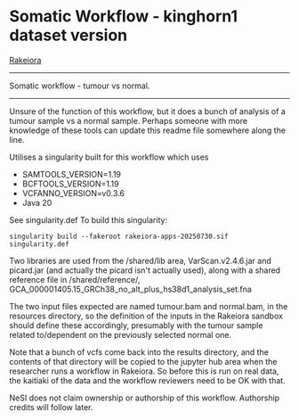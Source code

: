 # Somatic Workflow - kinghorn1 dataset version

[Rakeiora](http://rakeiora.ac.nz)

---
Somatic workflow - tumour vs normal.

---

Unsure of the function of this workflow, but it does a bunch
of analysis of a tumour sample vs a normal sample. Perhaps
someone with more knowledge of these tools can update this
readme file somewhere along the line.

Utilises a singularity built for this workflow which uses
- SAMTOOLS_VERSION=1.19
- BCFTOOLS_VERSION=1.19
- VCFANNO_VERSION=v0.3.6
- Java 20

See singularity.def
To build this singularity:

```singularity build --fakeroot rakeiora-apps-20250730.sif singularity.def```

Two libraries are used from the /shared/lib area,
VarScan.v2.4.6.jar and picard.jar (and actually the picard isn't actually used),
along with a shared
reference file in /shared/reference/,
GCA_000001405.15_GRCh38_no_alt_plus_hs38d1_analysis_set.fna

The two input files expected are named tumour.bam and normal.bam,
in the resources directory, so the definition of the inputs
in the Rakeiora sandbox should define these accordingly,
presumably with the tumour sample related to/dependent on
the previously selected normal one.

Note that a bunch of vcfs come back into the results directory,
and the contents of that directory will be copied to the jupyter hub
area when the researcher runs a workflow in Rakeiora. So before
this is run on real data, the kaitiaki of the data
and the workflow reviewers need to be OK with that.

NeSI does not claim ownership or authorship of this workflow.
Authorship credits will follow later.

